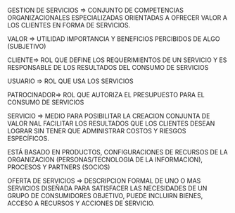 
GESTION DE SERVICIOS => CONJUNTO DE COMPETENCIAS ORGANIZACIONALES ESPECIALIZADAS ORIENTADAS A OFRECER VALOR A LOS CLIENTES EN FORMA DE SERVICIOS.

VALOR => UTILIDAD IMPORTANCIA Y BENEFICIOS PERCIBIDOS DE ALGO (SUBJETIVO)

CLIENTE=> ROL QUE DEFINE LOS REQUERIMIENTOS DE UN SERVICIO Y ES RESPONSABLE DE LOS RESULTADOS DEL CONSUMO DE SERVICIOS

USUARIO => ROL QUE USA LOS SERVICIOS

PATROCINADOR=> ROL QUE AUTORIZA EL PRESUPUESTO PARA EL CONSUMO DE SERVICIOS

SERVICIO => MEDIO PARA POSIBILITAR LA CREACION CONJUNTA DE VALOR NAL FACILITAR LOS RESULTADOS QUE LOS CLIENTES DESEAN LOGRAR SIN TENER QUE ADMINISTRAR COSTOS Y RIESGOS ESPECÍFICOS.

ESTÁ BASADO EN PRODUCTOS, CONFIGURACIONES DE RECURSOS DE LA ORGANIZACION (PERSONAS/TECNOLOGIA DE LA INFORMACION), PROCESOS Y PARTNERS (SOCIOS)

OFERTA DE SERVICIOS => DESCRIPCION FORMAL DE UNO O MAS SERVICIOS DISEÑADA PARA SATISFACER LAS NECESIDADES DE UN GRUPO DE CONSUMIDORES OBJETIVO, PUEDE INCLUIRN BIENES, ACCESO A RECURSOS Y ACCIONES DE SERVICIO.


